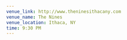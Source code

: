 ```yaml
---
venue_link: http://www.theninesithacany.com
venue_name: The Nines
venue_location: Ithaca, NY
time: 9:30 PM
---
```


